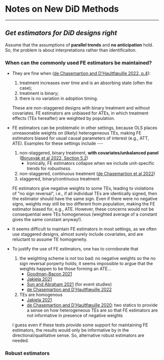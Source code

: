 # Notes on New DiD Methods
--------------------------------
[sunabraham2021]: https://www.sciencedirect.com/science/article/abs/pii/S030440762030378X
[jakiela]: https://arxiv.org/abs/2103.13229

## _Get estimators for DiD designs right_

Assume that the assumptions of **parallel trends** and **no anticipation** hold. So, the problem is about interpretations rather than identificaiton.

### When can the commonly used FE estimators be maintained?

- They are fine when ([de Chasemartion and D'Haultfœuille 2022, p.4](https://papers.ssrn.com/sol3/papers.cfm?abstract_id=3980758)):
    1. treatment increases over time and is an absorbing state (often the case);
    2. treatment is binary;
    3. there is no variation in adoption timing.
  
  These are non-staggered designs with binary treatment and without covariates. FE estimators are unbiased for ATEs, in which treatment effects (TEs hereafter) are weighted by population.

- FE estimators can be problematic in other settings, because OLS places unreasonable weights on (likely) heterogeneous TEs, making FE estimators biased for usual causal parameters of interest (e.g., ATT, ATE). Examples for these settings include ---
  1. non-staggered, binary treatment, **with covariates/unbalanced panel** ([Borusyak et al 2022, Section 5.2](https://arxiv.org/abs/2108.12419))
      - Ironically, FE estimators collapse when we include unit-specific trends for _robustness_.
  2. non-staggered, continuous treatment ([de Chasemartion et al 2022](https://papers.ssrn.com/sol3/papers.cfm?abstract_id=4011782))
  3. staggered, binary/continuous treatment

  FE estimators give negative weights to some TEs, leading to violations of "no sign reversal", i.e., if all individual TEs are identically signed, then the estimator should have the same sign. Even if there were no negative signs, weights may still be too different from population, making the FE estimator biased for, e.g., ATE. However, these concerns would not be consequential were TEs homogeneous (weighted average of a constant gives the same constant anyway!).
  
- It seems difficult to maintain FE estimators in most settings, as we often use staggered designs, almost surely include covariates, and are reluctant to assume TE homogeneity.

- To justify the use of FE estimators, one has to corroborate that
    1. the weighting scheme is not too bad: no negative weights so the no sign reversal porperty holds; it seems impossible to argue that the weights happen to be those forming an ATE...
        - [Goodman-Bacon 2021](https://www.sciencedirect.com/science/article/abs/pii/S0304407621001445)
        - [Jakiela 2021](https://arxiv.org/abs/2103.13229)
        - [Sun and Abraham 2021][sunabraham2021] (for event studies)
        - [de Chasemartion and D'Haultfœuille 2022](https://papers.ssrn.com/sol3/papers.cfm?abstract_id=3980758)
    2. TEs are homogenous
        - [Jakiela 2021](https://arxiv.org/abs/2103.13229)
        - [de Chasemartion and D'Haultfœuille 2020](https://www.aeaweb.org/articles?id=10.1257/aer.20181169): two statics to provide a sense on how heterogeneous TEs are so that FE estimators are not informative in presence of negative weights
    
    I guess even if these tests provide some support for maintaining FE estimators, the results would only be informative by in the directional/qualitative sense. So, alternative robust estimators are needed.
    
### Robust estimators

